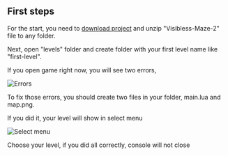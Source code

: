 ## First steps
For the start, you need to [download project](https://github.com/ProstoArtemka381/Visibless-Maze-2/releases/tag/first) and unzip "Visibless-Maze-2" file to any folder.

Next, open "levels" folder and create folder with your first level name like "first-level".

If you open game right now, you will see two errors,

![Errors](https://media.discordapp.net/attachments/696223941701664838/972525694829592657/unknown.png)

To fix those errors, you should create two files in your folder, main.lua and map.png.

If you did it, your level will show in select menu

![Select menu](https://media.discordapp.net/attachments/696223941701664838/972749743623139339/unknown.png)

Choose your level, if you did all correctly, console will not close
